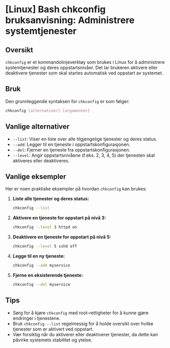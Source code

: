# [Linux] Bash chkconfig bruksanvisning: Administrere systemtjenester

## Oversikt
`chkconfig` er et kommandolinjeverktøy som brukes i Linux for å administrere systemtjenester og deres oppstartsnivåer. Det lar brukeren aktivere eller deaktivere tjenester som skal startes automatisk ved oppstart av systemet.

## Bruk
Den grunnleggende syntaksen for `chkconfig` er som følger:

```bash
chkconfig [alternativer] [argumenter]
```

## Vanlige alternativer
- `--list`: Viser en liste over alle tilgjengelige tjenester og deres status.
- `--add`: Legger til en tjeneste i oppstartskonfigurasjonen.
- `--del`: Fjerner en tjeneste fra oppstartskonfigurasjonen.
- `--level`: Angir oppstartsnivåene (f.eks. 2, 3, 4, 5) der tjenesten skal aktiveres eller deaktiveres.

## Vanlige eksempler
Her er noen praktiske eksempler på hvordan `chkconfig` kan brukes:

1. **Liste alle tjenester og deres status:**
   ```bash
   chkconfig --list
   ```

2. **Aktivere en tjeneste for oppstart på nivå 3:**
   ```bash
   chkconfig --level 3 httpd on
   ```

3. **Deaktivere en tjeneste for oppstart på nivå 5:**
   ```bash
   chkconfig --level 5 sshd off
   ```

4. **Legge til en ny tjeneste:**
   ```bash
   chkconfig --add myservice
   ```

5. **Fjerne en eksisterende tjeneste:**
   ```bash
   chkconfig --del myservice
   ```

## Tips
- Sørg for å kjøre `chkconfig` med root-rettigheter for å kunne gjøre endringer i tjenestene.
- Bruk `chkconfig --list` regelmessig for å holde oversikt over hvilke tjenester som er aktivert ved oppstart.
- Vær forsiktig når du aktiverer eller deaktiverer tjenester, da dette kan påvirke systemets stabilitet og ytelse.